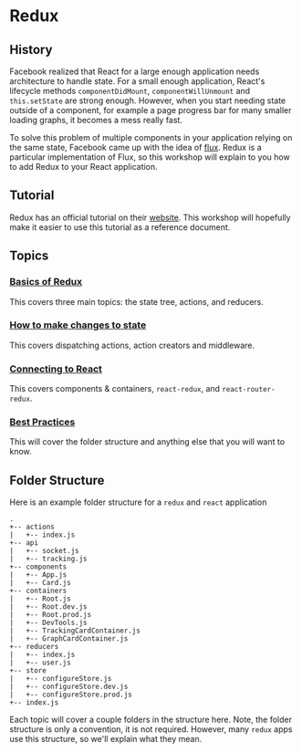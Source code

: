 # Redux

## History
Facebook realized that React for a large enough application needs architecture to handle state.
For a small enough application, React's lifecycle methods `componentDidMount`, `componentWillUnmount`
and `this.setState` are strong enough. However, when you start needing state outside of a component,
for example a page progress bar for many smaller loading graphs, it becomes a mess really fast.

To solve this problem of multiple components in your application relying on the same state, Facebook
came up with the idea of [flux](https://facebook.github.io/flux/). Redux is a particular implementation
of Flux, so this workshop will explain to you how to add Redux to your React application.

## Tutorial 
Redux has an official tutorial on their [website](http://redux.js.org/). This workshop will hopefully
make it easier to use this tutorial as a reference document.

## Topics

### [Basics of Redux](basics/Part1.md)
This covers three main topics: the state tree, actions, and reducers.

### [How to make changes to state](changes/Part1.md)
This covers dispatching actions, action creators and middleware.

### [Connecting to React](react/Part1.md)
This covers components & containers, `react-redux`, and `react-router-redux`.

### [Best Practices](practices/Part1.md)
This will cover the folder structure and anything else that you will want to know.

## Folder Structure
Here is an example folder structure for a `redux` and `react` application
```
.
+-- actions
|   +-- index.js
+-- api
|   +-- socket.js
|   +-- tracking.js
+-- components
|   +-- App.js
|   +-- Card.js
+-- containers
|   +-- Root.js
|   +-- Root.dev.js
|   +-- Root.prod.js
|   +-- DevTools.js
|   +-- TrackingCardContainer.js
|   +-- GraphCardContainer.js
+-- reducers
|   +-- index.js
|   +-- user.js
+-- store
|   +-- configureStore.js
|   +-- configureStore.dev.js
|   +-- configureStore.prod.js
+-- index.js
```
Each topic will cover a couple folders in the structure here. Note, the folder structure is only
a convention, it is not required. However, many `redux` apps use this structure, so we'll explain
what they mean.
